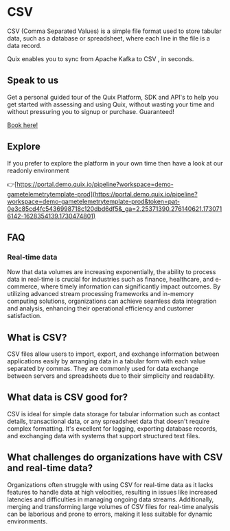 <!--[tech-name]-->
# CSV

<!--[blurb-about-tech]-->
CSV (Comma Separated Values) is a simple file format used to store tabular data, such as a database or spreadsheet, where each line in the file is a data record.

Quix enables you to sync from Apache Kafka <span id="to_or_from">to</span> <span id="techname">CSV</span> , in seconds.

## Speak to us

Get a personal guided tour of the Quix Platform, SDK and API's to help you get started with assessing and using Quix, without wasting your time and without pressuring you to signup or purchase. Guaranteed!

[Book here!](https://share.hsforms.com/1iW0TmZzKQMChk0lxd_tGiw4yjw2?__hstc=175542013.19c333c2ae8002be5fbc6a17a447e442.1730474801833.1730474801833.1730716142494.2&__hssc=175542013.2.1730716142494&__hsfp=3927774151)


## Explore

If you prefer to explore the platform in your own time then have a look at our readonly environment

👉[https://portal.demo.quix.io/pipeline?workspace=demo-gametelemetrytemplate-prod](https://portal.demo.quix.io/pipeline?workspace=demo-gametelemetrytemplate-prod&token=pat-0e3c85cd4fc5436998718c120dbd6df5&_ga=2.25371390.276140621.1730716142-1628354139.1730474801)


## FAQ

### Real-time data

Now that data volumes are increasing exponentially, the ability to process data in real-time is crucial for industries such as finance, healthcare, and e-commerce, where timely information can significantly impact outcomes. By utilizing advanced stream processing frameworks and in-memory computing solutions, organizations can achieve seamless data integration and analysis, enhancing their operational efficiency and customer satisfaction.

## What is <span id="techname">CSV</span>?

<!--[tech-seo-text]-->
CSV files allow users to import, export, and exchange information between applications easily by arranging data in a tabular form with each value separated by commas. They are commonly used for data exchange between servers and spreadsheets due to their simplicity and readability.

## What data is <span id="techname">CSV</span> good for?

<!--[tech-data-seo-text]-->
CSV is ideal for simple data storage for tabular information such as contact details, transactional data, or any spreadsheet data that doesn't require complex formatting. It's excellent for logging, exporting database records, and exchanging data with systems that support structured text files.

## What challenges do organizations have with <span id="techname">CSV</span> and real-time data?

<!--[tech-challenges-seo-text]-->
Organizations often struggle with using CSV for real-time data as it lacks features to handle data at high velocities, resulting in issues like increased latencies and difficulties in managing ongoing data streams. Additionally, merging and transforming large volumes of CSV files for real-time analysis can be laborious and prone to errors, making it less suitable for dynamic environments.